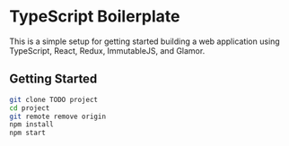 # TypeScript Boilerplate

This is a simple setup for getting started building a web application using TypeScript, React, Redux, ImmutableJS, and Glamor.

## Getting Started

```sh
git clone TODO project
cd project
git remote remove origin
npm install
npm start
```
